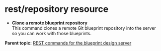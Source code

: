 # rest/repository resource

-   **[Clone a remote blueprint repository](../../com.edt.api.doc/topics/rest_repository_clone_post.md)**  
This command clones a remote Git blueprint repository into the server so you can work with those blueprints.

**Parent topic:** [REST commands for the blueprint design server](../../com.udeploy.reference.doc/topics/rest_api_ref_commands_edt.md)

